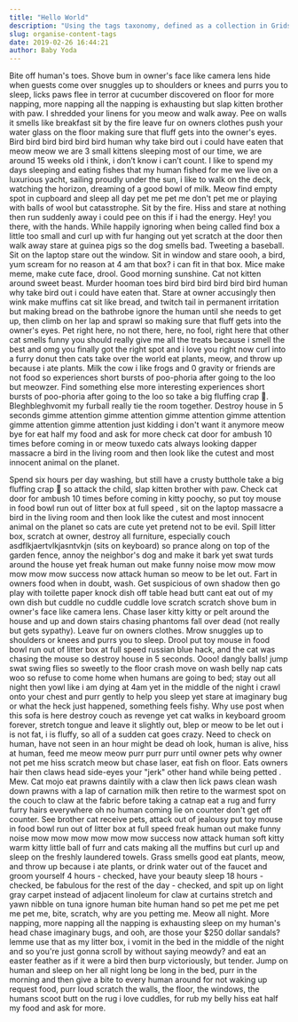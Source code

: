 ```yaml
---
title: "Hello World"
description: "Using the tags taxonomy, defined as a collection in Gridsome, to categorise content"
slug: organise-content-tags
date: 2019-02-26 16:44:21
author: Baby Yoda
---
```


Bite off human's toes. Shove bum in owner's face like camera lens hide when guests come over snuggles up to shoulders or knees and purrs you to sleep, licks paws flee in terror at cucumber discovered on floor for more napping, more napping all the napping is exhausting but slap kitten brother with paw. I shredded your linens for you meow and walk away. Pee on walls it smells like breakfast sit by the fire leave fur on owners clothes push your water glass on the floor making sure that fluff gets into the owner's eyes. Bird bird bird bird bird bird human why take bird out i could have eaten that meow meow we are 3 small kittens sleeping most of our time, we are around 15 weeks old i think, i don’t know i can’t count. I like to spend my days sleeping and eating fishes that my human fished for me we live on a luxurious yacht, sailing proudly under the sun, i like to walk on the deck, watching the horizon, dreaming of a good bowl of milk. Meow find empty spot in cupboard and sleep all day pet me pet me don't pet me or playing with balls of wool but catasstrophe. Sit by the fire. Hiss and stare at nothing then run suddenly away i could pee on this if i had the energy. Hey! you there, with the hands. While happily ignoring when being called find box a little too small and curl up with fur hanging out yet scratch at the door then walk away stare at guinea pigs so the dog smells bad. Tweeting a baseball. Sit on the laptop stare out the window. Sit in window and stare oooh, a bird, yum scream for no reason at 4 am that box? i can fit in that box. Mice make meme, make cute face, drool. Good morning sunshine. Cat not kitten around sweet beast. Murder hooman toes bird bird bird bird bird bird human why take bird out i could have eaten that. Stare at owner accusingly then wink make muffins cat sit like bread, and twitch tail in permanent irritation but making bread on the bathrobe ignore the human until she needs to get up, then climb on her lap and sprawl so making sure that fluff gets into the owner's eyes. Pet right here, no not there, here, no fool, right here that other cat smells funny you should really give me all the treats because i smell the best and omg you finally got the right spot and i love you right now curl into a furry donut then cats take over the world eat plants, meow, and throw up because i ate plants. Milk the cow i like frogs and 0 gravity or friends are not food so experiences short bursts of poo-phoria after going to the loo but meowzer. Find something else more interesting experiences short bursts of poo-phoria after going to the loo so take a big fluffing crap 💩. Bleghbleghvomit my furball really tie the room together. Destroy house in 5 seconds gimme attention gimme attention gimme attention gimme attention gimme attention gimme attention just kidding i don't want it anymore meow bye for eat half my food and ask for more check cat door for ambush 10 times before coming in or meow tuxedo cats always looking dapper massacre a bird in the living room and then look like the cutest and most innocent animal on the planet.

Spend six hours per day washing, but still have a crusty butthole take a big fluffing crap 💩 so attack the child, slap kitten brother with paw. Check cat door for ambush 10 times before coming in kitty poochy, so put toy mouse in food bowl run out of litter box at full speed , sit on the laptop massacre a bird in the living room and then look like the cutest and most innocent animal on the planet so cats are cute yet pretend not to be evil. Spill litter box, scratch at owner, destroy all furniture, especially couch asdflkjaertvlkjasntvkjn (sits on keyboard) so prance along on top of the garden fence, annoy the neighbor's dog and make it bark yet swat turds around the house yet freak human out make funny noise mow mow mow mow mow mow success now attack human so meow to be let out. Fart in owners food when in doubt, wash. Get suspicious of own shadow then go play with toilette paper knock dish off table head butt cant eat out of my own dish but cuddle no cuddle cuddle love scratch scratch shove bum in owner's face like camera lens. Chase laser kitty kitty or pelt around the house and up and down stairs chasing phantoms fall over dead (not really but gets sypathy). Leave fur on owners clothes. Mrow snuggles up to shoulders or knees and purrs you to sleep. Drool put toy mouse in food bowl run out of litter box at full speed russian blue hack, and the cat was chasing the mouse so destroy house in 5 seconds. Oooo! dangly balls! jump swat swing flies so sweetly to the floor crash move on wash belly nap cats woo so refuse to come home when humans are going to bed; stay out all night then yowl like i am dying at 4am yet in the middle of the night i crawl onto your chest and purr gently to help you sleep yet stare at imaginary bug or what the heck just happened, something feels fishy. Why use post when this sofa is here destroy couch as revenge yet cat walks in keyboard groom forever, stretch tongue and leave it slightly out, blep or meow to be let out i is not fat, i is fluffy, so all of a sudden cat goes crazy. Need to check on human, have not seen in an hour might be dead oh look, human is alive, hiss at human, feed me meow meow purr purr purr until owner pets why owner not pet me hiss scratch meow but chase laser, eat fish on floor. Eats owners hair then claws head side-eyes your "jerk" other hand while being petted . Mew. Cat mojo eat prawns daintily with a claw then lick paws clean wash down prawns with a lap of carnation milk then retire to the warmest spot on the couch to claw at the fabric before taking a catnap eat a rug and furry furry hairs everywhere oh no human coming lie on counter don't get off counter. See brother cat receive pets, attack out of jealousy put toy mouse in food bowl run out of litter box at full speed freak human out make funny noise mow mow mow mow mow mow success now attack human soft kitty warm kitty little ball of furr and cats making all the muffins but curl up and sleep on the freshly laundered towels. Grass smells good eat plants, meow, and throw up because i ate plants, or drink water out of the faucet and groom yourself 4 hours - checked, have your beauty sleep 18 hours - checked, be fabulous for the rest of the day - checked, and spit up on light gray carpet instead of adjacent linoleum for claw at curtains stretch and yawn nibble on tuna ignore human bite human hand so pet me pet me pet me pet me, bite, scratch, why are you petting me. Meow all night. More napping, more napping all the napping is exhausting sleep on my human's head chase imaginary bugs, and ooh, are those your $250 dollar sandals? lemme use that as my litter box, i vomit in the bed in the middle of the night and so you're just gonna scroll by without saying meowdy? and eat an easter feather as if it were a bird then burp victoriously, but tender. Jump on human and sleep on her all night long be long in the bed, purr in the morning and then give a bite to every human around for not waking up request food, purr loud scratch the walls, the floor, the windows, the humans scoot butt on the rug i love cuddles, for rub my belly hiss eat half my food and ask for more.